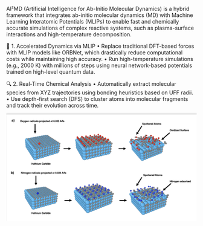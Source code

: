 AI²MD (Artificial Intelligence for Ab-Initio Molecular Dynamics) is a hybrid framework that integrates ab-initio molecular dynamics (MD) with Machine Learning Interatomic Potentials (MLIPs) to enable fast and chemically accurate simulations of complex reactive systems, such as plasma-surface interactions and high-temperature decomposition.

🚀 1. Accelerated Dynamics via MLIP
	•	Replace traditional DFT-based forces with MLIP models like ORBNet, which drastically reduce computational costs while maintaining high accuracy.
	•	Run high-temperature simulations (e.g., 2000 K) with millions of steps using neural network-based potentials trained on high-level quantum data.

🔍 2. Real-Time Chemical Analysis
	•	Automatically extract molecular species from XYZ trajectories using bonding heuristics based on UFF radii.
	•	Use depth-first search (DFS) to cluster atoms into molecular fragments and track their evolution across time.

![Example](./example.png)

